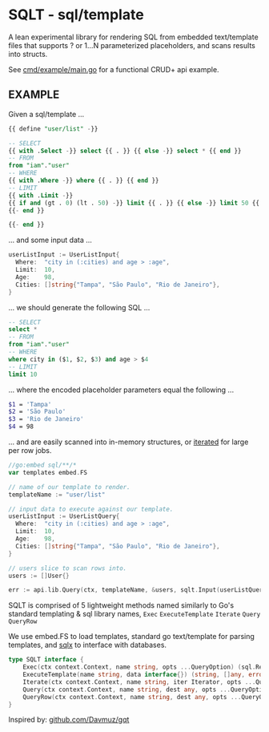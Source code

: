# SQLT - sql/template

A lean experimental library for rendering SQL from embedded text/template files that supports ? or $1...$N parameterized placeholders, and scans results into structs.

See [cmd/example/main.go](cmd/example/main.go) for a functional CRUD+ api example.

## EXAMPLE

Given a sql/template ...

```sql
{{ define "user/list" -}}

-- SELECT
{{ with .Select -}} select {{ . }} {{ else -}} select * {{ end }}
-- FROM
from "iam"."user"
-- WHERE
{{ with .Where -}} where {{ . }} {{ end }}
-- LIMIT
{{ with .Limit -}}
{{ if and (gt . 0) (lt . 50) -}} limit {{ . }} {{ else -}} limit 50 {{ end }}
{{- end }}

{{- end }}
```

... and some input data ...

```go
userListInput := UserListInput{
  Where:  "city in (:cities) and age > :age",
  Limit:  10,
  Age:    98,
  Cities: []string{"Tampa", "São Paulo", "Rio de Janeiro"},
}
```

... we should generate the following SQL ...

```sql
-- SELECT
select *
-- FROM
from "iam"."user"
-- WHERE
where city in ($1, $2, $3) and age > $4
-- LIMIT
limit 10
```

... where the encoded placeholder parameters equal the following ...

```sh
$1 = 'Tampa'
$2 = 'São Paulo'
$3 = 'Rio de Janeiro'
$4 = 98
```

... and are easily scanned into in-memory structures, or [iterated](https://github.com/leefernandes/sqlt/blob/main/cmd/example/api/api.go#L111) for large per row jobs.

```go
//go:embed sql/**/*
var templates embed.FS

// name of our template to render.
templateName := "user/list"

// input data to execute against our template.
userListInput := UserListQuery{
  Where:  "city in (:cities) and age > :age",
  Limit:  10,
  Age:    98,
  Cities: []string{"Tampa", "São Paulo", "Rio de Janeiro"},
}

// users slice to scan rows into.
users := []User{}

err := api.lib.Query(ctx, templateName, &users, sqlt.Input(userListQuery))
```

SQLT is comprised of 5 lightweight methods named similarly to Go's standard templating & sql library names, `Exec` `ExecuteTemplate` `Iterate` `Query` `QueryRow`

We use embed.FS to load templates, standard go text/template for parsing templates, and [sqlx](https://github.com/jmoiron/sqlx) to interface with databases.

```go
type SQLT interface {
	Exec(ctx context.Context, name string, opts ...QueryOption) (sql.Result, error)
	ExecuteTemplate(name string, data interface{}) (string, []any, error)
	Iterate(ctx context.Context, name string, iter Iterator, opts ...QueryOption) error
	Query(ctx context.Context, name string, dest any, opts ...QueryOption) error
	QueryRow(ctx context.Context, name string, dest any, opts ...QueryOption) error
}
```

Inspired by: [github.com/Davmuz/gqt](https://github.com/Davmuz/gqt)
